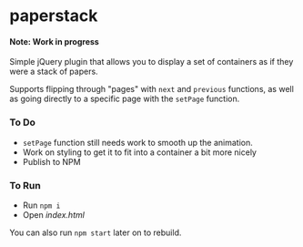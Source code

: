 # paperstack
#### Note: Work in progress

Simple jQuery plugin that allows you to display a set of containers as if they were a stack of papers.

Supports flipping through "pages" with `next` and `previous` functions, as well as going directly to
a specific page with the `setPage` function.

### To Do
- `setPage` function still needs work to smooth up the animation.
- Work on styling to get it to fit into a container a bit more nicely
- Publish to NPM

### To Run
- Run `npm i`
- Open *index.html*

You can also run `npm start` later on to rebuild.
